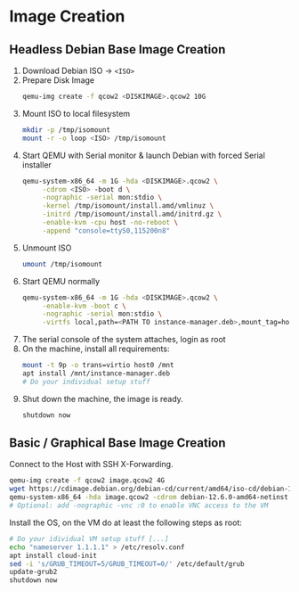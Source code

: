 # Image Creation

## Headless Debian Base Image Creation

1. Download Debian ISO -> `<ISO>`
2. Prepare Disk Image
   ```bash
   qemu-img create -f qcow2 <DISKIMAGE>.qcow2 10G
   ```
3. Mount ISO to local filesystem
   ```bash
   mkdir -p /tmp/isomount
   mount -r -o loop <ISO> /tmp/isomount
   ```
4. Start QEMU with Serial monitor & launch Debian with forced Serial installer
   ```bash
   qemu-system-x86_64 -m 1G -hda <DISKIMAGE>.qcow2 \
        -cdrom <ISO> -boot d \
        -nographic -serial mon:stdio \
        -kernel /tmp/isomount/install.amd/vmlinuz \
        -initrd /tmp/isomount/install.amd/initrd.gz \
        -enable-kvm -cpu host -no-reboot \
        -append "console=ttyS0,115200n8"
   ```
5. Unmount ISO
   ```bash
   umount /tmp/isomount
   ```
6. Start QEMU normally
   ```bash
   qemu-system-x86_64 -m 1G -hda <DISKIMAGE>.qcow2 \
        -enable-kvm -boot c \
        -nographic -serial mon:stdio \
        -virtfs local,path=<PATH TO instance-manager.deb>,mount_tag=host0,security_model=passthrough,id=host0
   ```
7. The serial console of the system attaches, login as root
8. On the machine, install all requirements:
   ```bash
   mount -t 9p -o trans=virtio host0 /mnt
   apt install /mnt/instance-manager.deb
   # Do your individual setup stuff
   ```
9. Shut down the machine, the image is ready.
   ```bash
   shutdown now
   ```

## Basic / Graphical Base Image Creation

Connect to the Host with SSH X-Forwarding.

```bash
qemu-img create -f qcow2 image.qcow2 4G
wget https://cdimage.debian.org/debian-cd/current/amd64/iso-cd/debian-12.6.0-amd64-netinst.iso
qemu-system-x86_64 -hda image.qcow2 -cdrom debian-12.6.0-amd64-netinst.iso -boot d -m 1024 -enable-kvm
# Optional: add -nographic -vnc :0 to enable VNC access to the VM
```

Install the OS, on the VM do at least the following steps as root:
```bash
# Do your idividual VM setup stuff [...]
echo "nameserver 1.1.1.1" > /etc/resolv.conf
apt install cloud-init
sed -i 's/GRUB_TIMEOUT=5/GRUB_TIMEOUT=0/' /etc/default/grub
update-grub2
shutdown now
```
